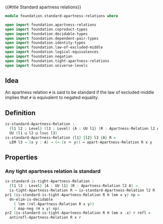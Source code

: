 {{#title  Standard apartness relations}}

```agda
module foundation.standard-apartness-relations where

open import foundation.apartness-relations
open import foundation.coproduct-types
open import foundation.decidable-types
open import foundation.dependent-pair-types
open import foundation.identity-types
open import foundation.law-of-excluded-middle
open import foundation.logical-equivalences
open import foundation.negation
open import foundation.tight-apartness-relations
open import foundation.universe-levels
```

## Idea

An apartness relation `#` is said to be standard if the law of excluded middle implies that `#` is equivalent to negated equality.

## Definition

```agda
is-standard-Apartness-Relation :
  {l1 l2 : Level} (l3 : Level) {A : UU l1} (R : Apartness-Relation l2 A) →
  UU (l1 ⊔ l2 ⊔ lsuc l3)
is-standard-Apartness-Relation {l1} {l2} l3 {A} R =
  LEM l3 → (x y : A) → (¬ (x ＝ y)) ↔ apart-Apartness-Relation R x y 
```

## Properties

### Any tight apartness relation is standard

```agda
is-standard-is-tight-Apartness-Relation :
  {l1 l2 : Level} {A : UU l1} (R : Apartness-Relation l2 A) →
  is-tight-Apartness-Relation R → is-standard-Apartness-Relation l2 R
pr1 (is-standard-is-tight-Apartness-Relation R H lem x y) np =
  dn-elim-is-decidable
    ( lem (rel-Apartness-Relation R x y))
    ( map-neg (H x y) np)
pr2 (is-standard-is-tight-Apartness-Relation R H lem x .x) r refl =
  antirefl-Apartness-Relation R x r
```
